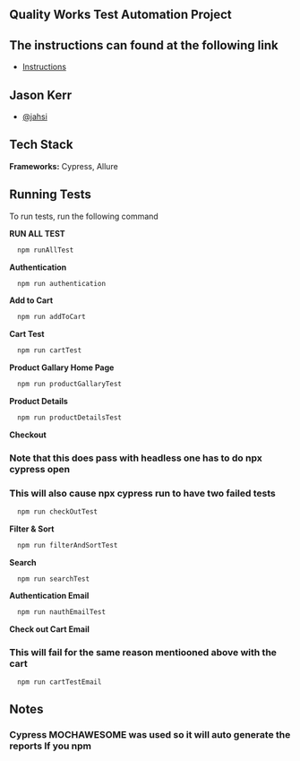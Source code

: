 
## Quality Works Test Automation Project

## The instructions can found at the following link

 - [Instructions](https://docs.google.com/document/d/1x32DBd3ZZL3xiHhgUOei9VpzFcYq0RooOGtA5HgO2Bw/edit?usp=sharing)

## Jason Kerr

- [@jahsi](https://github.com/jahsi?tab=repositories)

## Tech Stack

**Frameworks:** Cypress, Allure

## Running Tests

To run tests, run the following command

 **RUN ALL TEST**
```bash
  npm runAllTest 
```

**Authentication**
```bash
  npm run authentication
```

**Add to Cart**
```bash
  npm run addToCart
```

**Cart Test**
```bash
  npm run cartTest
```

**Product Gallary Home Page**
```bash
  npm run productGallaryTest
```

**Product Details**
```bash
  npm run productDetailsTest
```

**Checkout**
### Note that this does pass with headless one has to do npx cypress open
### This will also cause npx cypress run to have two failed tests  
```bash
  npm run checkOutTest
```

**Filter & Sort**
```bash
  npm run filterAndSortTest
```

**Search**
```
  npm run searchTest
```

**Authentication Email**
```bash
  npm run nauthEmailTest
```

**Check out Cart Email**
### This will fail for the same reason mentiooned above with the cart
```
  npm run cartTestEmail
```



## Notes
###  Cypress MOCHAWESOME was used so it will auto generate the reports If you npm



